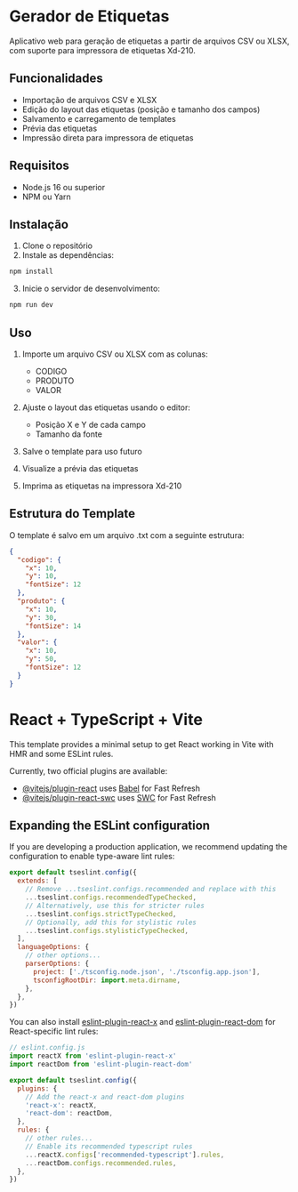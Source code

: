 # Gerador de Etiquetas

Aplicativo web para geração de etiquetas a partir de arquivos CSV ou XLSX, com suporte para impressora de etiquetas Xd-210.

## Funcionalidades

- Importação de arquivos CSV e XLSX
- Edição do layout das etiquetas (posição e tamanho dos campos)
- Salvamento e carregamento de templates
- Prévia das etiquetas
- Impressão direta para impressora de etiquetas

## Requisitos

- Node.js 16 ou superior
- NPM ou Yarn

## Instalação

1. Clone o repositório
2. Instale as dependências:
```bash
npm install
```

3. Inicie o servidor de desenvolvimento:
```bash
npm run dev
```

## Uso

1. Importe um arquivo CSV ou XLSX com as colunas:
   - CODIGO
   - PRODUTO
   - VALOR

2. Ajuste o layout das etiquetas usando o editor:
   - Posição X e Y de cada campo
   - Tamanho da fonte

3. Salve o template para uso futuro

4. Visualize a prévia das etiquetas

5. Imprima as etiquetas na impressora Xd-210

## Estrutura do Template

O template é salvo em um arquivo .txt com a seguinte estrutura:
```json
{
  "codigo": {
    "x": 10,
    "y": 10,
    "fontSize": 12
  },
  "produto": {
    "x": 10,
    "y": 30,
    "fontSize": 14
  },
  "valor": {
    "x": 10,
    "y": 50,
    "fontSize": 12
  }
}
```

# React + TypeScript + Vite

This template provides a minimal setup to get React working in Vite with HMR and some ESLint rules.

Currently, two official plugins are available:

- [@vitejs/plugin-react](https://github.com/vitejs/vite-plugin-react/blob/main/packages/plugin-react/README.md) uses [Babel](https://babeljs.io/) for Fast Refresh
- [@vitejs/plugin-react-swc](https://github.com/vitejs/vite-plugin-react-swc) uses [SWC](https://swc.rs/) for Fast Refresh

## Expanding the ESLint configuration

If you are developing a production application, we recommend updating the configuration to enable type-aware lint rules:

```js
export default tseslint.config({
  extends: [
    // Remove ...tseslint.configs.recommended and replace with this
    ...tseslint.configs.recommendedTypeChecked,
    // Alternatively, use this for stricter rules
    ...tseslint.configs.strictTypeChecked,
    // Optionally, add this for stylistic rules
    ...tseslint.configs.stylisticTypeChecked,
  ],
  languageOptions: {
    // other options...
    parserOptions: {
      project: ['./tsconfig.node.json', './tsconfig.app.json'],
      tsconfigRootDir: import.meta.dirname,
    },
  },
})
```

You can also install [eslint-plugin-react-x](https://github.com/Rel1cx/eslint-react/tree/main/packages/plugins/eslint-plugin-react-x) and [eslint-plugin-react-dom](https://github.com/Rel1cx/eslint-react/tree/main/packages/plugins/eslint-plugin-react-dom) for React-specific lint rules:

```js
// eslint.config.js
import reactX from 'eslint-plugin-react-x'
import reactDom from 'eslint-plugin-react-dom'

export default tseslint.config({
  plugins: {
    // Add the react-x and react-dom plugins
    'react-x': reactX,
    'react-dom': reactDom,
  },
  rules: {
    // other rules...
    // Enable its recommended typescript rules
    ...reactX.configs['recommended-typescript'].rules,
    ...reactDom.configs.recommended.rules,
  },
})
```
